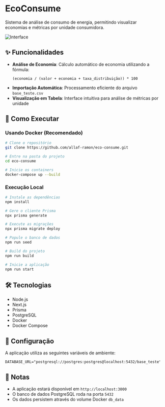 # EcoConsume

Sistema de análise de consumo de energia, permitindo visualizar economias e métricas por unidade consumidora.

![Interface](https://github.com/user-attachments/assets/40e3f03d-1349-418a-b9be-3bada8b778ea)

## ✨ Funcionalidades

- **Análise de Economia**: Cálculo automático de economia utilizando a fórmula:
    ```
    (economia / (valor + economia + taxa_distribuição)) * 100
    ```
- **Importação Automática**: Processamento eficiente do arquivo `base_teste.csv`
- **Visualização em Tabela**: Interface intuitiva para análise de métricas por unidade

## 🚀 Como Executar

### Usando Docker (Recomendado)

```bash
# Clone o repositório
git clone https://github.com/allaf-ramon/eco-consume.git

# Entre na pasta do projeto
cd eco-consume

# Inicie os containers
docker-compose up --build
```

### Execução Local

```bash
# Instale as dependências
npm install

# Gere o cliente Prisma
npx prisma generate

# Execute as migrações
npx prisma migrate deploy

# Popule o banco de dados
npm run seed

# Build do projeto
npm run build

# Inicie a aplicação
npm run start
```

## 🛠️ Tecnologias

- Node.js
- Next.js
- Prisma
- PostgreSQL
- Docker
- Docker Compose

## 🔧 Configuração

A aplicação utiliza as seguintes variáveis de ambiente:

```env
DATABASE_URL="postgresql://postgres:postgres@localhost:5432/base_teste"
```

## 📝 Notas

- A aplicação estará disponível em `http://localhost:3000`
- O banco de dados PostgreSQL roda na porta `5432`
- Os dados persistem através do volume Docker `db_data`
